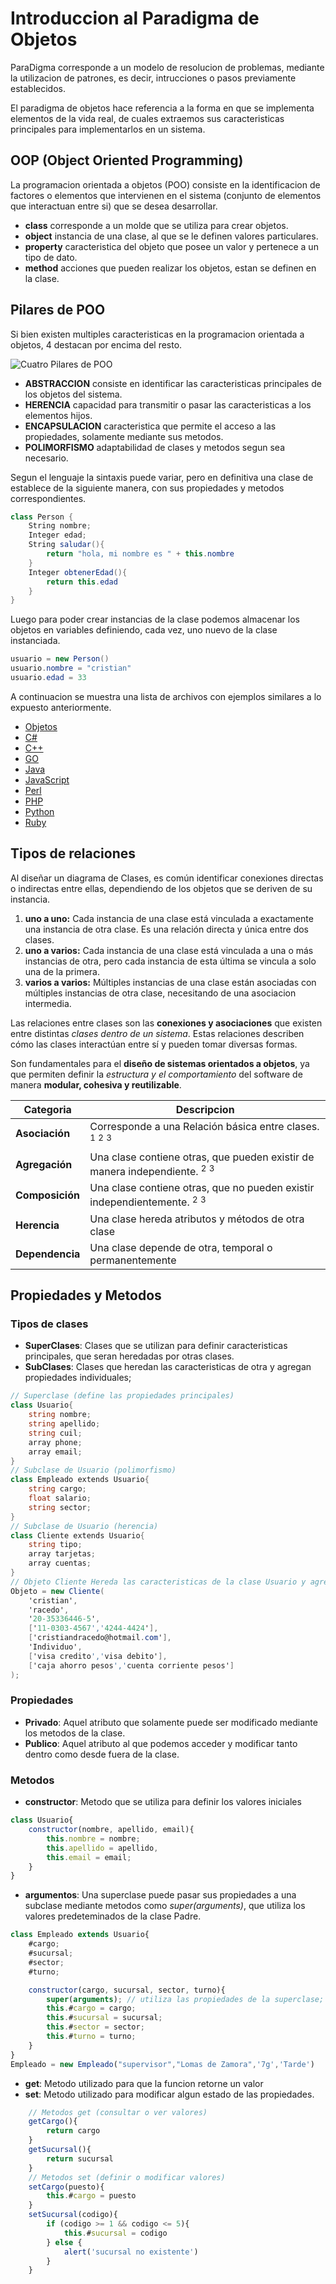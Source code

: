 # Introduccion al Paradigma de Objetos 

ParaDigma corresponde a un modelo de resolucion de problemas, mediante la utilizacion de patrones, es decir, intrucciones o pasos previamente establecidos. 

El paradigma de objetos hace referencia a la forma en que se implementa elementos de la vida real, de cuales extraemos sus caracteristicas principales para implementarlos en un sistema.

## OOP (Object Oriented Programming)

La programacion orientada a objetos (POO) consiste en la identificacion de factores o elementos que intervienen en el sistema (conjunto de elementos que interactuan entre si) que se desea desarrollar.

* __class__ corresponde a un molde que se utiliza para crear objetos.
* __object__ instancia de una clase, al que se le definen valores particulares.
* __property__ caracteristica del objeto que posee un valor y pertenece a un tipo de dato.
* __method__ acciones que pueden realizar los objetos, estan se definen en la clase.

## Pilares de POO

Si bien existen multiples caracteristicas en la programacion orientada a objetos, 4 destacan por encima del resto.

![Cuatro Pilares de POO](./assets/poo_pillars.jpg)

* __ABSTRACCION__ consiste en identificar las caracteristicas principales de los objetos del sistema.
* __HERENCIA__ capacidad para transmitir o pasar las caracteristicas a los elementos hijos.
* __ENCAPSULACION__ caracteristica que permite el acceso a las propiedades, solamente mediante sus metodos.
* __POLIMORFISMO__ adaptabilidad de clases y metodos segun sea necesario.

Segun el lenguaje la sintaxis puede variar, pero en definitiva una clase de establece de la siguiente manera, con sus propiedades y metodos correspondientes.

```c#
class Person {
    String nombre;
    Integer edad;
    String saludar(){
        return "hola, mi nombre es " + this.nombre
    }
    Integer obtenerEdad(){
        return this.edad
    }
}
```
Luego para poder crear instancias de la clase podemos almacenar los objetos en variables definiendo, cada vez, uno nuevo de la clase instanciada.

```c#
usuario = new Person()
usuario.nombre = "cristian"
usuario.edad = 33
```

A continuacion se muestra una lista de archivos con ejemplos similares a lo expuesto anteriormente.

* [Objetos](./examples/object.md)
* [C#](./examples/Person.cs)
* [C++](./examples/Person.cpp)
* [GO](./examples/Person.go)
* [Java](./examples/Person.java)
* [JavaScript](./examples/Person.js)
* [Perl](./examples/Person.pl)
* [PHP](./examples/Person.php)
* [Python](./examples/Person.py)
* [Ruby](./examples/Person.rb)

## Tipos de relaciones

Al diseñar un diagrama de Clases, es común identificar conexiones directas o indirectas entre ellas, dependiendo de los objetos que se deriven de su instancia.

1. __uno a uno:__ Cada instancia de una clase está vinculada a exactamente una instancia de otra clase. Es una relación directa y única entre dos clases.
1. __uno a varios:__ Cada instancia de una clase está vinculada a una o más instancias de otra, pero cada instancia de esta última se vincula a solo una de la primera.
1. __varios a varios:__ Múltiples instancias de una clase están asociadas con múltiples instancias de otra clase, necesitando de una asociacion intermedia.

Las relaciones entre clases son las __conexiones y asociaciones__ que existen entre distintas _clases dentro de un sistema_. Estas relaciones describen cómo las clases interactúan entre sí y pueden tomar diversas formas.

Son fundamentales para el __diseño de sistemas orientados a objetos__, ya que permiten definir la _estructura y el comportamiento_ del software de manera __modular, cohesiva y reutilizable__.

| Categoria | Descripcion |
|--|--|
| __Asociación__ | Corresponde a una Relación básica entre clases. $^1$ $^2$ $^3$ |
| __Agregación__ | Una clase contiene otras, que pueden existir de manera independiente. $^2$ $^3$ |
| __Composición__ | Una clase contiene otras, que no pueden existir independientemente. $^2$ $^3$ |
| __Herencia__ | Una clase hereda atributos y métodos de otra clase |
| __Dependencia__ | Una clase depende de otra, temporal o permanentemente |

## Propiedades y Metodos

### Tipos de clases
* __SuperClases__: Clases que se utilizan para definir caracteristicas principales, que seran heredadas por otras clases.
* __SubClases__: Clases que heredan las caracteristicas de otra y agregan propiedades individuales;

```c#
// Superclase (define las propiedades principales)
class Usuario{
    string nombre;
    string apellido;
    string cuil;
    array phone;
    array email;
}
// Subclase de Usuario (polimorfismo)
class Empleado extends Usuario{
    string cargo;
    float salario;
    string sector;
}
// Subclase de Usuario (herencia)
class Cliente extends Usuario{
    string tipo;
    array tarjetas;
    array cuentas;
}
// Objeto Cliente Hereda las caracteristicas de la clase Usuario y agregas las propias
Objeto = new Cliente(
    'cristian',
    'racedo',
    '20-35336446-5',
    ['11-0303-4567','4244-4424'],
    ['cristiandracedo@hotmail.com'],
    'Individuo',
    ['visa credito','visa debito'],
    ['caja ahorro pesos','cuenta corriente pesos']
);
```

### Propiedades

* __Privado__: Aquel atributo que solamente puede ser modificado mediante los metodos de la clase.
* __Publico__: Aquel atributo al que podemos acceder y modificar tanto dentro como desde fuera de la clase.

### Metodos

* __constructor__: Metodo que se utiliza para definir los valores iniciales

```js
class Usuario{
    constructor(nombre, apellido, email){
        this.nombre = nombre;
        this.apellido = apellido,
        this.email = email;
    }
}
```

* __argumentos__: Una superclase puede pasar sus propiedades a una subclase mediante metodos como _super(arguments)_, que utiliza los valores predeteminados de la clase Padre. 

```js
class Empleado extends Usuario{
    #cargo;
    #sucursal;
    #sector;
    #turno;

    constructor(cargo, sucursal, sector, turno){
        super(arguments); // utiliza las propiedades de la superclase;
        this.#cargo = cargo;
        this.#sucursal = sucursal;
        this.#sector = sector;
        this.#turno = turno;
    }
}
Empleado = new Empleado("supervisor","Lomas de Zamora",'7g','Tarde')
```

* __get__: Metodo utilizado para que la funcion retorne un valor
* __set__: Metodo utilizado para modificar algun estado de las propiedades.

```js
    // Metodos get (consultar o ver valores)
    getCargo(){
        return cargo
    }
    getSucursal(){
        return sucursal
    }
    // Metodos set (definir o modificar valores)
    setCargo(puesto){
        this.#cargo = puesto
    }
    setSucursal(codigo){
        if (codigo >= 1 && codigo <= 5){
            this.#sucursal = codigo
        } else {
            alert('sucursal no existente')
        }
    }
```